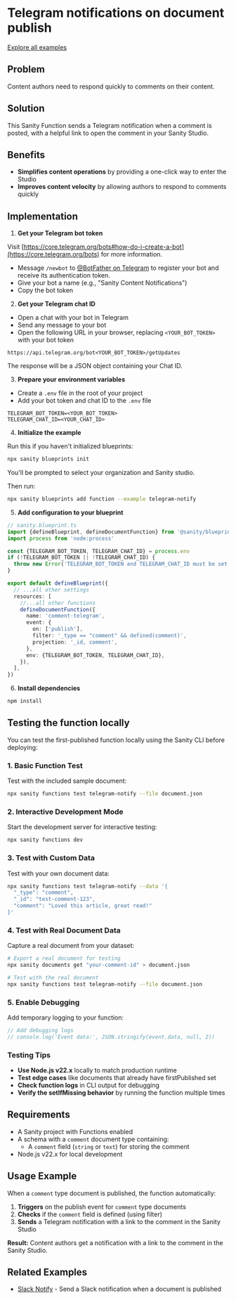 # Telegram notifications on document publish

[Explore all examples](https://github.com/sanity-io/sanity/tree/main/examples)

## Problem

Content authors need to respond quickly to comments on their content.

## Solution

This Sanity Function sends a Telegram notification when a comment is posted, with a helpful link to open the comment in your Sanity Studio.

## Benefits

- **Simplifies content operations** by providing a one-click way to enter the Studio
- **Improves content velocity** by allowing authors to respond to comments quickly

## Implementation

1. **Get your Telegram bot token**

Visit [https://core.telegram.org/bots#how-do-i-create-a-bot](https://core.telegram.org/bots) for more information.

- Message `/newbot` to [@BotFather on Telegram](https://t.me/botfather) to register your bot and receive its authentication token.
- Give your bot a name (e.g., "Sanity Content Notifications")
- Copy the bot token

2. **Get your Telegram chat ID**

- Open a chat with your bot in Telegram
- Send any message to your bot
- Open the following URL in your browser, replacing `<YOUR_BOT_TOKEN>` with your bot token

```
https://api.telegram.org/bot<YOUR_BOT_TOKEN>/getUpdates
```

The response will be a JSON object containing your Chat ID.

3. **Prepare your environment variables**

- Create a `.env` file in the root of your project
- Add your bot token and chat ID to the `.env` file

```
TELEGRAM_BOT_TOKEN=<YOUR_BOT_TOKEN>
TELEGRAM_CHAT_ID=<YOUR_CHAT_ID>
```

4. **Initialize the example**

Run this if you haven't initialized blueprints:

```bash
npx sanity blueprints init
```

You'll be prompted to select your organization and Sanity studio.

Then run:

```bash
npx sanity blueprints add function --example telegram-notify
```

5. **Add configuration to your blueprint**

```ts
// sanity.blueprint.ts
import {defineBlueprint, defineDocumentFunction} from '@sanity/blueprints'
import process from 'node:process'

const {TELEGRAM_BOT_TOKEN, TELEGRAM_CHAT_ID} = process.env
if (!TELEGRAM_BOT_TOKEN || !TELEGRAM_CHAT_ID) {
  throw new Error('TELEGRAM_BOT_TOKEN and TELEGRAM_CHAT_ID must be set')
}

export default defineBlueprint({
  // ...all other settings
  resources: [
    //...all other functions
    defineDocumentFunction({
      name: 'comment-telegram',
      event: {
        on: ['publish'],
        filter: '_type == "comment" && defined(comment)',
        projection: '_id, comment',
      },
      env: {TELEGRAM_BOT_TOKEN, TELEGRAM_CHAT_ID},
    }),
  ],
})
```

6. **Install dependencies**

```bash
npm install
```

## Testing the function locally

You can test the first-published function locally using the Sanity CLI before deploying:

### 1. Basic Function Test

Test with the included sample document:

```bash
npx sanity functions test telegram-notify --file document.json
```

### 2. Interactive Development Mode

Start the development server for interactive testing:

```bash
npx sanity functions dev
```

### 3. Test with Custom Data

Test with your own document data:

```bash
npx sanity functions test telegram-notify --data '{
  "_type": "comment",
  "_id": "test-comment-123",
  "comment": "Loved this article, great read!"
}'
```

### 4. Test with Real Document Data

Capture a real document from your dataset:

```bash
# Export a real document for testing
npx sanity documents get "your-comment-id" > document.json

# Test with the real document
npx sanity functions test telegram-notify --file document.json
```

### 5. Enable Debugging

Add temporary logging to your function:

```typescript
// Add debugging logs
// console.log('Event data:', JSON.stringify(event.data, null, 2))
```

### Testing Tips

- **Use Node.js v22.x** locally to match production runtime
- **Test edge cases** like documents that already have firstPublished set
- **Check function logs** in CLI output for debugging
- **Verify the setIfMissing behavior** by running the function multiple times

## Requirements

- A Sanity project with Functions enabled
- A schema with a `comment` document type containing:
  - A `comment` field (`string` or `text`) for storing the comment
- Node.js v22.x for local development

## Usage Example

When a `comment` type document is published, the function automatically:

1. **Triggers** on the publish event for `comment` type documents
2. **Checks** if the `comment` field is defined (using filter)
3. **Sends** a Telegram notification with a link to the comment in the Sanity Studio

**Result:** Content authors get a notification with a link to the comment in the Sanity Studio.

## Related Examples

- [Slack Notify](../slack-notify/README.md) - Send a Slack notification when a document is published
